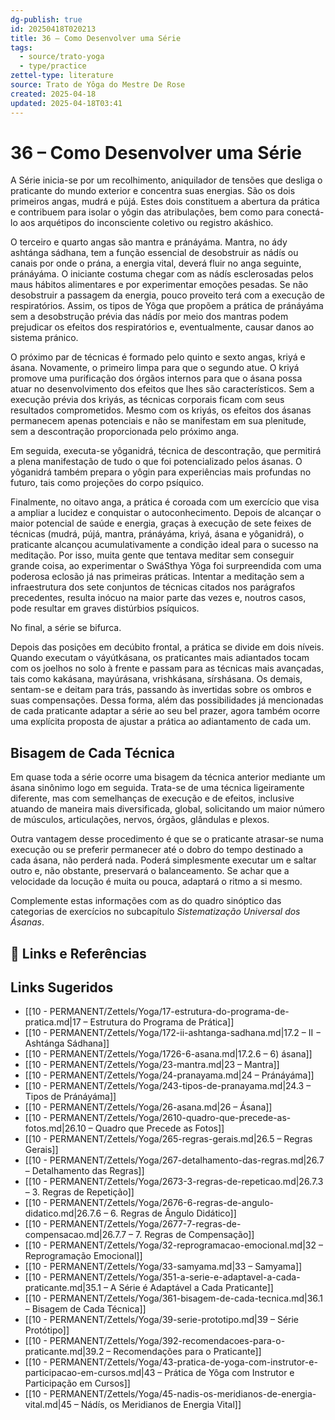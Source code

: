 ```yaml
---
dg-publish: true
id: 20250418T020213
title: 36 – Como Desenvolver uma Série
tags:
  - source/trato-yoga
  - type/practice
zettel-type: literature
source: Trato de Yôga do Mestre De Rose
created: 2025-04-18
updated: 2025-04-18T03:41
---
```


# 36 – Como Desenvolver uma Série

A Série inicia-se por um recolhimento, aniquilador de tensões que desliga o praticante do mundo exterior e concentra suas energias. São os dois primeiros angas, mudrá e pújá. Estes dois constituem a abertura da prática e contribuem para isolar o yôgin das atribulações, bem como para conectá-lo aos arquétipos do inconsciente coletivo ou registro akáshico.

O terceiro e quarto angas são mantra e pránáyáma. Mantra, no ády ashtánga sádhana, tem a função essencial de desobstruir as nádís ou canais por onde o prána, a energia vital, deverá fluir no anga seguinte, pránáyáma. O iniciante costuma chegar com as nádís esclerosadas pelos maus hábitos alimentares e por experimentar emoções pesadas. Se não desobstruir a passagem da energia, pouco proveito terá com a execução de respiratórios. Assim, os tipos de Yôga que propõem a prática de pránáyáma sem a desobstrução prévia das nádís por meio dos mantras podem prejudicar os efeitos dos respiratórios e, eventualmente, causar danos ao sistema pránico.

O próximo par de técnicas é formado pelo quinto e sexto angas, kriyá e ásana. Novamente, o primeiro limpa para que o segundo atue. O kriyá promove uma purificação dos órgãos internos para que o ásana possa atuar no desenvolvimento dos efeitos que lhes são característicos. Sem a execução prévia dos kriyás, as técnicas corporais ficam com seus resultados comprometidos. Mesmo com os kriyás, os efeitos dos ásanas permanecem apenas potenciais e não se manifestam em sua plenitude, sem a descontração proporcionada pelo próximo anga.

Em seguida, executa-se yôganidrá, técnica de descontração, que permitirá a plena manifestação de tudo o que foi potencializado pelos ásanas. O yôganidrá também prepara o yôgin para experiências mais profundas no futuro, tais como projeções do corpo psíquico.

Finalmente, no oitavo anga, a prática é coroada com um exercício que visa a ampliar a lucidez e conquistar o autoconhecimento. Depois de alcançar o maior potencial de saúde e energia, graças à execução de sete feixes de técnicas (mudrá, pújá, mantra, pránáyáma, kriyá, ásana e yôganidrá), o praticante alcançou acumulativamente a condição ideal para o sucesso na meditação. Por isso, muita gente que tentava meditar sem conseguir grande coisa, ao experimentar o SwáSthya Yôga foi surpreendida com uma poderosa eclosão já nas primeiras práticas. Intentar a meditação sem a infraestrutura dos sete conjuntos de técnicas citados nos parágrafos precedentes, resulta inócuo na maior parte das vezes e, noutros casos, pode resultar em graves distúrbios psíquicos.

No final, a série se bifurca.

Depois das posições em decúbito frontal, a prática se divide em dois níveis. Quando executam o váyútkásana, os praticantes mais adiantados tocam com os joelhos no solo à frente e passam para as técnicas mais avançadas, tais como kakásana, mayúrásana, vrishkásana, sírshásana. Os demais, sentam-se e deitam para trás, passando às invertidas sobre os ombros e suas compensações. Dessa forma, além das possibilidades já mencionadas de cada praticante adaptar a série ao seu bel prazer, agora também ocorre uma explícita proposta de ajustar a prática ao adiantamento de cada um.

## Bisagem de Cada Técnica

Em quase toda a série ocorre uma bisagem da técnica anterior mediante um ásana sinônimo logo em seguida. Trata-se de uma técnica ligeiramente diferente, mas com semelhanças de execução e de efeitos, inclusive atuando de maneira mais diversificada, global, solicitando um maior número de músculos, articulações, nervos, órgãos, glândulas e plexos.

Outra vantagem desse procedimento é que se o praticante atrasar-se numa execução ou se preferir permanecer até o dobro do tempo destinado a cada ásana, não perderá nada. Poderá simplesmente executar um e saltar outro e, não obstante, preservará o balanceamento. Se achar que a velocidade da locução é muita ou pouca, adaptará o ritmo a si mesmo.

Complemente estas informações com as do quadro sinóptico das categorias de exercícios no subcapítulo *Sistematização Universal dos Ásanas*.

## 🔗 Links e Referências

## Links Sugeridos

- [[10 - PERMANENT/Zettels/Yoga/17-estrutura-do-programa-de-pratica.md\|17 – Estrutura do Programa de Prática]]
- [[10 - PERMANENT/Zettels/Yoga/172-ii-ashtanga-sadhana.md\|17.2 – II − Ashtánga Sádhana]]
- [[10 - PERMANENT/Zettels/Yoga/1726-6-asana.md\|17.2.6 – 6) ásana]]
- [[10 - PERMANENT/Zettels/Yoga/23-mantra.md\|23 – Mantra]]
- [[10 - PERMANENT/Zettels/Yoga/24-pranayama.md\|24 – Pránáyáma]]
- [[10 - PERMANENT/Zettels/Yoga/243-tipos-de-pranayama.md\|24.3 – Tipos de Pránáyáma]]
- [[10 - PERMANENT/Zettels/Yoga/26-asana.md\|26 – Ásana]]
- [[10 - PERMANENT/Zettels/Yoga/2610-quadro-que-precede-as-fotos.md\|26.10 – Quadro que Precede as Fotos]]
- [[10 - PERMANENT/Zettels/Yoga/265-regras-gerais.md\|26.5 – Regras Gerais]]
- [[10 - PERMANENT/Zettels/Yoga/267-detalhamento-das-regras.md\|26.7 – Detalhamento das Regras]]
- [[10 - PERMANENT/Zettels/Yoga/2673-3-regras-de-repeticao.md\|26.7.3 – 3. Regras de Repetição]]
- [[10 - PERMANENT/Zettels/Yoga/2676-6-regras-de-angulo-didatico.md\|26.7.6 – 6. Regras de Ângulo Didático]]
- [[10 - PERMANENT/Zettels/Yoga/2677-7-regras-de-compensacao.md\|26.7.7 – 7. Regras de Compensação]]
- [[10 - PERMANENT/Zettels/Yoga/32-reprogramacao-emocional.md\|32 – Reprogramação Emocional]]
- [[10 - PERMANENT/Zettels/Yoga/33-samyama.md\|33 – Samyama]]
- [[10 - PERMANENT/Zettels/Yoga/351-a-serie-e-adaptavel-a-cada-praticante.md\|35.1 – A Série é Adaptável a Cada Praticante]]
- [[10 - PERMANENT/Zettels/Yoga/361-bisagem-de-cada-tecnica.md\|36.1 – Bisagem de Cada Técnica]]
- [[10 - PERMANENT/Zettels/Yoga/39-serie-prototipo.md\|39 – Série Protótipo]]
- [[10 - PERMANENT/Zettels/Yoga/392-recomendacoes-para-o-praticante.md\|39.2 – Recomendações para o Praticante]]
- [[10 - PERMANENT/Zettels/Yoga/43-pratica-de-yoga-com-instrutor-e-participacao-em-cursos.md\|43 – Prática de Yôga com Instrutor e Participação em Cursos]]
- [[10 - PERMANENT/Zettels/Yoga/45-nadis-os-meridianos-de-energia-vital.md\|45 – Nádís, os Meridianos de Energia Vital]]